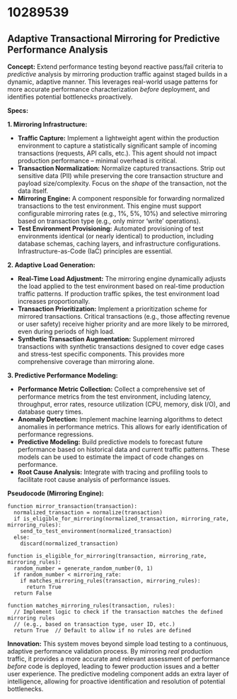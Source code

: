 # 10289539

## Adaptive Transactional Mirroring for Predictive Performance Analysis

**Concept:** Extend performance testing beyond reactive pass/fail criteria to *predictive* analysis by mirroring production traffic against staged builds in a dynamic, adaptive manner. This leverages real-world usage patterns for more accurate performance characterization *before* deployment, and identifies potential bottlenecks proactively.

**Specs:**

**1.  Mirroring Infrastructure:**

*   **Traffic Capture:** Implement a lightweight agent within the production environment to capture a statistically significant sample of incoming transactions (requests, API calls, etc.). This agent should not impact production performance – minimal overhead is critical.
*   **Transaction Normalization:** Normalize captured transactions. Strip out sensitive data (PII) while preserving the core transaction structure and payload size/complexity.  Focus on the *shape* of the transaction, not the data itself.
*   **Mirroring Engine:** A component responsible for forwarding normalized transactions to the test environment.  This engine must support configurable mirroring rates (e.g., 1%, 5%, 10%) and selective mirroring based on transaction type (e.g., only mirror ‘write’ operations).
*   **Test Environment Provisioning:**  Automated provisioning of test environments identical (or nearly identical) to production, including database schemas, caching layers, and infrastructure configurations. Infrastructure-as-Code (IaC) principles are essential.

**2. Adaptive Load Generation:**

*   **Real-Time Load Adjustment:** The mirroring engine dynamically adjusts the load applied to the test environment based on real-time production traffic patterns.  If production traffic spikes, the test environment load increases proportionally.
*   **Transaction Prioritization:**  Implement a prioritization scheme for mirrored transactions.  Critical transactions (e.g., those affecting revenue or user safety) receive higher priority and are more likely to be mirrored, even during periods of high load.
*   **Synthetic Transaction Augmentation:** Supplement mirrored transactions with synthetic transactions designed to cover edge cases and stress-test specific components.  This provides more comprehensive coverage than mirroring alone.

**3. Predictive Performance Modeling:**

*   **Performance Metric Collection:**  Collect a comprehensive set of performance metrics from the test environment, including latency, throughput, error rates, resource utilization (CPU, memory, disk I/O), and database query times.
*   **Anomaly Detection:**  Implement machine learning algorithms to detect anomalies in performance metrics.  This allows for early identification of performance regressions.
*   **Predictive Modeling:**  Build predictive models to forecast future performance based on historical data and current traffic patterns.  These models can be used to estimate the impact of code changes on performance.
*   **Root Cause Analysis:** Integrate with tracing and profiling tools to facilitate root cause analysis of performance issues.

**Pseudocode (Mirroring Engine):**

```
function mirror_transaction(transaction):
  normalized_transaction = normalize(transaction)
  if is_eligible_for_mirroring(normalized_transaction, mirroring_rate, mirroring_rules):
    send_to_test_environment(normalized_transaction)
  else:
    discard(normalized_transaction)

function is_eligible_for_mirroring(transaction, mirroring_rate, mirroring_rules):
  random_number = generate_random_number(0, 1)
  if random_number < mirroring_rate:
    if matches_mirroring_rules(transaction, mirroring_rules):
      return True
  return False

function matches_mirroring_rules(transaction, rules):
  // Implement logic to check if the transaction matches the defined mirroring rules
  // (e.g., based on transaction type, user ID, etc.)
  return True  // Default to allow if no rules are defined
```

**Innovation:**  This system moves beyond simple load testing to a continuous, adaptive performance validation process. By mirroring *real* production traffic, it provides a more accurate and relevant assessment of performance *before* code is deployed, leading to fewer production issues and a better user experience. The predictive modeling component adds an extra layer of intelligence, allowing for proactive identification and resolution of potential bottlenecks.